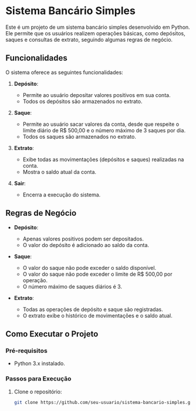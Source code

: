 # Sistema Bancário Simples

Este é um projeto de um sistema bancário simples desenvolvido em Python. Ele permite que os usuários realizem operações básicas, como depósitos, saques e consultas de extrato, seguindo algumas regras de negócio.

## Funcionalidades

O sistema oferece as seguintes funcionalidades:

1. **Depósito**:
   - Permite ao usuário depositar valores positivos em sua conta.
   - Todos os depósitos são armazenados no extrato.

2. **Saque**:
   - Permite ao usuário sacar valores da conta, desde que respeite o limite diário de R$ 500,00 e o número máximo de 3 saques por dia.
   - Todos os saques são armazenados no extrato.

3. **Extrato**:
   - Exibe todas as movimentações (depósitos e saques) realizadas na conta.
   - Mostra o saldo atual da conta.

4. **Sair**:
   - Encerra a execução do sistema.

## Regras de Negócio

- **Depósito**:
  - Apenas valores positivos podem ser depositados.
  - O valor do depósito é adicionado ao saldo da conta.

- **Saque**:
  - O valor do saque não pode exceder o saldo disponível.
  - O valor do saque não pode exceder o limite de R$ 500,00 por operação.
  - O número máximo de saques diários é 3.

- **Extrato**:
  - Todas as operações de depósito e saque são registradas.
  - O extrato exibe o histórico de movimentações e o saldo atual.

## Como Executar o Projeto

### Pré-requisitos

- Python 3.x instalado.

### Passos para Execução

1. Clone o repositório:
   ```bash
   git clone https://github.com/seu-usuario/sistema-bancario-simples.git
